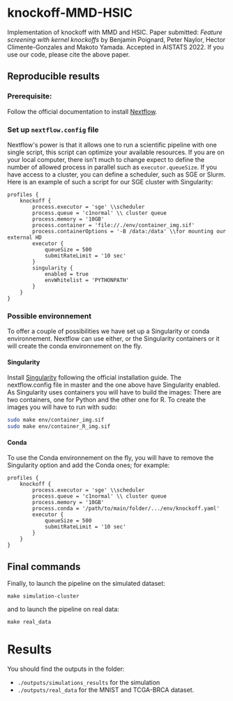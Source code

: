 # knockoff-MMD-HSIC
Implementation of knockoff with MMD and HSIC. Paper submitted: *Feature screening with kernel knockoffs* by Benjamin Poignard, Peter Naylor, Hector Climente-Gonzales and Makoto Yamada. 
Accepted in AISTATS 2022.
If you use our code, please cite the above paper.

## Reproducible results
### Prerequisite: 
Follow the official documentation to install [Nextflow](https://www.nextflow.io/).

### Set up `nextflow.config` file
Nextflow's power is that it allows one to run a scientific pipeline with one single script, this script can optimize your available resources.
If you are on your local computer, there isn't much to change expect to define the number of allowed process in parallel such as `executor.queueSize`.
If you have access to a cluster, you can define a scheduler, such as SGE or Slurm.
Here is an example of such a script for our SGE cluster with Singularity:
```
profiles {
    knockoff {
        process.executor = 'sge' \\scheduler
        process.queue = 'c1normal' \\ cluster queue
        process.memory = '10GB'
        process.container = 'file://./env/container_img.sif' 
        process.containerOptions = '-B /data:/data' \\for mounting our external HD
        executor {
            queueSize = 500
            submitRateLimit = '10 sec'
        }
        singularity {
            enabled = true
            envWhitelist = 'PYTHONPATH'
        }
    }
}
```

### Possible environnement 
To offer a couple of possibilities we have set up a Singularity or conda environnement. 
Nextflow can use either, or the Singularity containers or it will create the conda environnement on the fly.
#### Singularity
Install [Singularity](https://sylabs.io/guides/3.0/user-guide/quick_start.html) following the official installation guide.
The nextflow.config file in master and the one above have Singularity enabled. 
As Singularity uses containers you will have to build the images:
There are two containers, one for Python and the other one for R.
To create the images you will have to run with sudo:
``` bash
sudo make env/container_img.sif
sudo make env/container_R_img.sif
```
#### Conda
To use the Conda environnement on the fly, you will have to remove the Singularity option and add the Conda ones; for example:

```
profiles {
    knockoff {
        process.executor = 'sge' \\scheduler
        process.queue = 'c1normal' \\ cluster queue
        process.memory = '10GB'
        process.conda = '/path/to/main/folder/.../env/knockoff.yaml'
        executor {
            queueSize = 500
            submitRateLimit = '10 sec'
        }
    }
}
```

## Final commands
Finally, to launch the pipeline on the simulated dataset:
```
make simulation-cluster
```
and to launch the pipeline on real data:
```
make real_data
```

# Results

You should find the outputs in the folder:
- `./outputs/simulations_results` for the simulation
- `./outputs/real_data` for the MNIST and TCGA-BRCA dataset.
